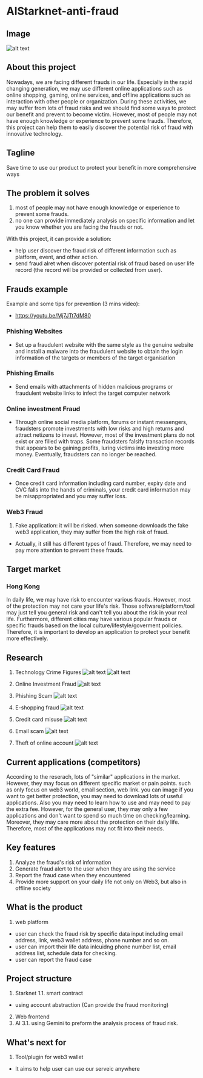 # AIStarknet-anti-fraud

## Image
![alt text](https://github.com/MartinYeung5/AIStarknet-anti-fraud/blob/main/images/AIStarknet-anti-fraud_banner.png?raw=true)

## About this project
Nowadays, we are facing different frauds in our life. Especially in the rapid changing generation, 
we may use different online applications such as online shopping, gaming, online services, 
and offline applications such as interaction with other people or organization.
During these activities, we may suffer from lots of fraud risks and we should find some ways to 
protect our benefit and prevent to become victim.
However, most of people may not have enough knowledge or experience to prevent some frauds.
Therefore, this project can help them to easily discover the potential risk of fraud with innovative technology.

## Tagline
Save time to use our product to protect your benefit in more comprehensive ways

## The problem it solves
1. most of people may not have enough knowledge or experience to prevent some frauds.
2. no one can provide immediately analysis on specific information and let you know whether you are facing the frauds or not. 

With this project,
it can provide a solution:
* help user discover the fraud risk of different information such as platform, event, and other action.
* send fraud alret when discover potential risk of fraud based on user life record (the record will be provided or collected from user).

## Frauds example
Example and some tips for prevention (3 mins video):
* https://youtu.be/Mj7JTt7dM80
### Phishing Websites
* Set up a fraudulent website with the same style as the genuine website and install a malware into the fraudulent website to obtain the login information of the targets or members of the target organisation
### Phishing Emails
* Send emails with attachments of hidden malicious programs or fraudulent website links to infect the target computer network
### Online investment Fraud
* Through online social media platform, forums or instant messengers, fraudsters promote investments with low risks and high returns and attract netizens to invest.  However, most of the investment plans do not exist or are filled with traps.  Some fraudsters falsify transaction records that appears to be gaining profits, luring victims into investing more money.  Eventually, fraudsters can no longer be reached.
### Credit Card Fraud
* Once credit card information including card number, expiry date and CVC falls into the hands of criminals, your credit card information may be misappropriated and you may suffer loss.
### Web3 Fraud
1. Fake application: 
it will be risked. when someone downloads the fake web3 application, they may suffer from the high risk of fraud.

* Actually, it still has different types of fraud. Therefore, we may need to pay more attention to prevent these frauds.

## Target market
### Hong Kong
In daily life, we may have risk to encounter various frauds. However, most of the protection may not care your life's risk. Those software/platform/tool may just tell you general risk and can't tell you about the risk in your real life. Furthermore, different cities may have various popular frauds or specific frauds based on the local culture/lifestyle/goverment policies. Therefore, it is important to develop an application to protect your benefit more effectively.

## Research
1. Technology Crime Figures
![alt text](https://github.com/MartinYeung5/AIStarknet-anti-fraud/blob/main/images/data_2.png?raw=true)
![alt text](https://github.com/MartinYeung5/AIStarknet-anti-fraud/blob/main/images/data_3.png?raw=true)

2. Online Investment Fraud
![alt text](https://github.com/MartinYeung5/AIStarknet-anti-fraud/blob/main/images/data_1.png?raw=true)

3. Phishing Scam
![alt text](https://github.com/MartinYeung5/AIStarknet-anti-fraud/blob/main/images/data_4.png?raw=true)

4. E-shopping fraud
![alt text](https://github.com/MartinYeung5/AIStarknet-anti-fraud/blob/main/images/data_5.png?raw=true)

5. Credit card misuse
![alt text](https://github.com/MartinYeung5/AIStarknet-anti-fraud/blob/main/images/data_6.png?raw=true)

6. Email scam
![alt text](https://github.com/MartinYeung5/AIStarknet-anti-fraud/blob/main/images/data_7.png?raw=true)

7. Theft of online account
![alt text](https://github.com/MartinYeung5/AIStarknet-anti-fraud/blob/main/images/data_8.png?raw=true)

## Current applications (competitors)
According to the reserach, lots of "similar" applications in the market. However, they may focus on different specific market or pain points. such as only focus on web3 world, email section, web link. you can image if you want to get better protection, you may need to download lots of useful applications. Also you may need to learn how to use and may need to pay the extra fee. However, for the general user, they may only a few applications and don't want to spend so much time on checking/learning. Moreover, they may care more about the protection on their daily life. Therefore, most of the applications may not fit into their needs.

## Key features
1. Analyze the fraud's risk of information 
2. Generate fraud alert to the user when they are using the service
3. Report the fraud case when they encountered
4. Provide more support on your daily life not only on Web3, but also in offline society

## What is the product
1. web platform
* user can check the fraud risk by specific data input including email address, link, web3 wallet address, phone number and so on.
* user can import their life data inlcuidng phone number list, email address list, schedule data for checking.
* user can report the fraud case

## Project structure
1. Starknet
1.1. smart contract
* using account abstraction (Can provide the fraud monitoring)
2. Web frontend
3. AI
3.1. using Gemini to preform the analysis process of fraud risk. 

## What's next for
1. Tool/plugin for web3 wallet
* It aims to help user can use our serveic anywhere
